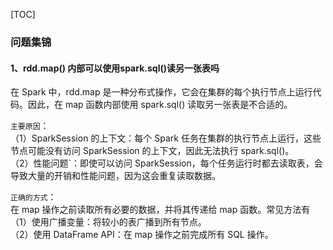 [TOC]
### 问题集锦
#### 1、rdd.map() 内部可以使用spark.sql()读另一张表吗
在 Spark 中，rdd.map 是一种分布式操作，它会在集群的每个执行节点上运行代码。因此，在 map 函数内部使用 spark.sql() 读取另一张表是不合适的。

`主要原因`：<br>
（1）SparkSession 的上下文：每个 Spark 任务在集群的执行节点上运行，这些节点可能没有访问 SparkSession 的上下文，因此无法执行 spark.sql()。<br>
（2）性能问题`：即使可以访问 SparkSession，每个任务运行时都去读取表，会导致大量的开销和性能问题，因为这会重复读取数据。

`正确的方式`：<br>
在 map 操作之前读取所有必要的数据，并将其传递给 map 函数。常见方法有<br>
  （1）使用广播变量：将较小的表广播到所有节点。 <br>
  （2）使用 DataFrame API：在 map 操作之前完成所有 SQL 操作。